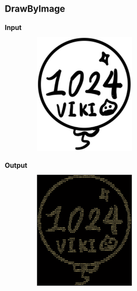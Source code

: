 # DrawByImage

## Input

<div align=center><img width="300" src="https://github.com/vikiQiu/DrawByImage/blob/master/pic/handwriting6.PNG"/></div>

## Output

<div align=center><img width="300" src="https://github.com/vikiQiu/DrawByImage/blob/master/pic/handwriting6-result.png"/></div>
